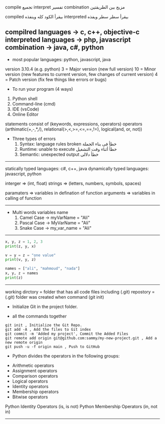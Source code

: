 compile تجميع
interpret تفسير
combination مزيج بين الطريقتين

compiled بيقرأ الكود كله وينفذه
interpreted بيقرأ سطر سطر ويفذه

compilred languages -> c, c++, objective-c
interpreted languages -> php, javascript
combination -> java, c#, python
---------------
- most popular languages:
python, javascript, java

version 3.10.4 (e.g. python)
3 = Major version (new full version)
10 = Minor version (new features to current version, few changes of current version)
4 = Patch version (fix few things like errors or bugs)

- To run your program (4 ways)
1. Python shell
2. Command-line (cmd)
3. IDE (vsCode)
4. Online Editor

statements consist of (keywords, expressions, operators)
operators (arthimatic(+,-,*,/), 
          relational(>,<,>=,<=,==,!=), 
          logical(and, or, not))

- Three types of errors
  1. Syntax: language rules broken خطأ فى بناء الجملة
  2. Runtime: unable to execute خطأ أثناء وقت التشغيل
  3. Semantic: unexpected output خطأ دلالى

--------------------------

statically typed languages: c#, c++, java
dynamically typed languages: javascript, python

interger => (int, float)
strings => (letters, numbers, symbols, spaces)

paramaters => variables in defination of function
arguments => variables in calling of function

----------------------------

* Multi words variables name
  1. Camel Case -> myVarName = "Ali"
  2. Pascal Case -> MyVarName = "Ali"
  3. Snake Case -> my_var_name = "Ali"

-----------------------------

```py
x, y, z = 1, 2, 3
print(z, y, x)

v = y = z = "one value"
print(v, y, z)

names = ["ali", "mahmoud", "nada"]
x, y, z = names
print(z)
```

------------------------------

working dirctory = folder that has all code files including (.git)
repostory = (.git) folder was created when command (git init)

- Initialize Git in the project folder.

* all the commands together
``` git
git init , Initialize the Git Repo.
git add -A , Add the files to Git index
git commit -m 'Added my project', Commit the Added Files
git remote add origin git@github.com:sammy/my-new-project.git , Add a new remote origin
git push -u -f origin main , Push to GitHub

```

* Python divides the operators in the following groups:

- Arithmetic operators
- Assignment operators
- Comparison operators
- Logical operators
- Identity operators
- Membership operators
- Bitwise operators

Python Identity Operators (is, is not)
Python Membership Operators (in, not in)

- --------------------------------

